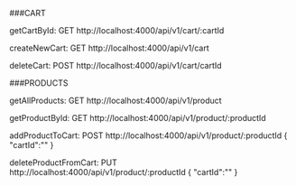 ###CART

getCartById: GET http://localhost:4000/api/v1/cart/:cartId

createNewCart: GET http://localhost:4000/api/v1/cart

deleteCart: POST http://localhost:4000/api/v1/cart/cartId

###PRODUCTS

getAllProducts: GET http://localhost:4000/api/v1/product

getProductById: GET http://localhost:4000/api/v1/product/:productId

addProductToCart: POST http://localhost:4000/api/v1/product/:productId
{
"cartId":""
}

deleteProductFromCart: PUT http://localhost:4000/api/v1/product/:productId
{
"cartId":""
}
